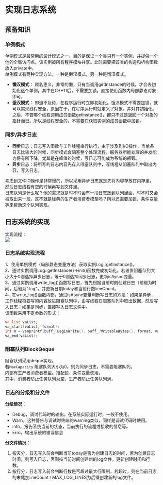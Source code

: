 <a name="WtW7Z"></a>
# 实现日志系统
<a name="besOt"></a>
## 预备知识
<a name="AATWP"></a>
### 单例模式
单例模式是最常用的设计模式之一，目的是保证一个类只有一个实例，并提供一个他的全局访问点，该实例被所有程序模块共享。此时需要把该类的构造和析构函数放入private中。<br />单例模式有两种实现方法，一种是懒汉模式，另一种是饿汉模式。

- **懒汉模式**： 顾名思义，非常的懒，只有当调用getInstance的时候，才会去初始化这个单例。其中在C++11后，不需要加锁，直接使用函数内局部静态对象即可。
- **饿汉模式**： 即迫不及待，在程序运行时立即初始化。饿汉模式不需要加锁，就可以实现线程安全，原因在于，在程序运行时就定义了对象，并对其初始化。之后，不管哪个线程调用成员函数getinstance()，都只不过是返回一个对象的指针而已。所以是线程安全的，不需要在获取实例的成员函数中加锁。
<a name="Ga8Vu"></a>
### 同步/异步日志

- **同步**日志：日志写入函数与工作线程串行执行，由于涉及到I/O操作，当单条日志比较大的时候，同步模式会阻塞整个处理流程，服务器所能处理的并发能力将有所下降，尤其是在峰值的时候，写日志可能成为系统的瓶颈。
- **异步**日志：将所写的日志内容先存入阻塞队列中，写线程从阻塞队列中取出内容，写入日志。

考虑到文件IO操作是非常慢的，所以采用异步日志就是先将内容存放在内存里，然后日志线程有空的时候再写到文件里。<br />日志队列是什么呢？他的需求就是时不时会有一段日志放到队列里面，时不时又会被取出来一段，这不就是经典的生产者消费者模型吗？所以还需要加锁、条件变量等来帮助这个队列实现。
<a name="Rrr5G"></a>
## 日志系统的实现
实现流程：<br />![](https://cdn.nlark.com/yuque/0/2024/jpeg/27393008/1723126212855-49c5b3a9-085c-4181-a26f-1096fffd42b5.jpeg#averageHue=%23f8f8f8&clientId=u92387165-256f-4&from=paste&id=u3e5ecfa6&originHeight=339&originWidth=1212&originalType=url&ratio=1.5&rotation=0&showTitle=false&status=done&style=none&taskId=u4ef5fb80-c5cc-4f42-927a-bd78753d22b&title=)
<a name="NF5Sl"></a>
### 日志系统实现流程
1、使用单例模式（局部静态变量方法）获取实例Log::getInstance()。<br />2、通过实例调用Log::getInstance()->init()函数完成初始化，若设置阻塞队列大小大于0则选择异步日志，等于0则选择同步日志，更新isAysnc变量。<br />3、通过实例调用write_log()函数写日志，首先根据当前时刻创建日志（前缀为时间，后缀为".log"，并更新日期today和当前行数lineCount。<br />4、在write_log()函数内部，通过isAsync变量判断写日志的方法：如果是异步，工作线程将要写的内容放进阻塞队列中，由写线程在阻塞队列中取出数据，然后写入日志；如果是同步，直接写入日志文件中。<br />该函数采用不定参数的形式：
```cpp
va_list vaList;
va_start(vaList, format);
int m = vsnprintf(buff_.BeginWrite(), buff_.WritableBytes(), format, vaList);
va_end(vaList);
```
<a name="lVT0D"></a>
### 阻塞队列BlockQeque
阻塞队列采用deque实现。<br />若`MaxCapacity` 阻塞队列大小为0，则为同步日志，不需要阻塞队列。<br />内部有生产者消费者模型，搭配锁、条件变量使用。<br />其中，消费者防止任务队列为空，生产者防止任务队列满。
<a name="xYRe5"></a>
### 日志的分级和分文件
**分级情况**：

- Debug，调试代码时的输出，在系统实际运行时，一般不使用。
- Warn，这种警告与调试时终端的warning类似，同样是调试代码时使用。
- Info，报告系统当前的状态，当前执行的流程或接收的信息等。
- Erro，输出系统的错误信息

**分文件情况**：

1. 按天分，日志写入前会判断当前today是否为创建日志的时间，若为创建日志时间，则写入日志，否则按当前时间创建新的log文件，更新创建时间和行数。
2. 按行分，日志写入前会判断行数是否超过最大行限制，若超过，则在当前日志的末尾加lineCount / MAX_LOG_LINES为后缀创建新的log文件。